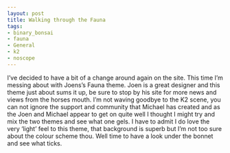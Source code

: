 ```yaml
---
layout: post
title: Walking through the Fauna
tags:
- binary_bonsai
- fauna
- General
- k2
- noscope
---
```

I’ve decided to have a bit of a change around again on the site. This time I’m messing about with Joens’s Fauna theme.
Joen is a great designer and this theme just about sums it up, be sure to stop by his site for more news and views from the horses mouth. I’m not waving goodbye to the K2 scene, you can not ignore the support and community that Michael has created and as the Joen and Michael appear to get on quite well I thought I might try and mix the two themes and see what one gels.
I have to admit I do love the very ‘light’ feel to this theme, that background is superb but I’m not too sure about the colour scheme thou. Well time to have a look under the bonnet and see what ticks.
